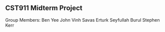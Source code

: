 ## CST911 Midterm Project
Group Members:
Ben Yee 
John Vinh 
Savas Erturk 
Seyfullah Burul 
Stephen Kerr
